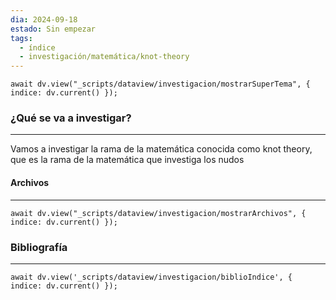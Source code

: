```yaml
---
dia: 2024-09-18
estado: Sin empezar
tags:
  - índice
  - investigación/matemática/knot-theory
---
```

```dataviewjs
await dv.view("_scripts/dataview/investigacion/mostrarSuperTema", { indice: dv.current() });
```
### ¿Qué se va a investigar?
---
Vamos a investigar la rama de la matemática conocida como knot theory, que es la rama de la matemática que investiga los nudos 


#### Archivos
---
```dataviewjs
await dv.view("_scripts/dataview/investigacion/mostrarArchivos", { indice: dv.current() });
```


### Bibliografía
---
```dataviewjs
await dv.view('_scripts/dataview/investigacion/biblioIndice', { indice: dv.current() });
```